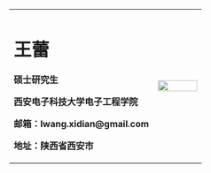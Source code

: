 <table border="0">
  <tr>
    <td width="75%">
      <h1>王蕾</h1>
      <p><b>硕士研究生</b></p>
      <p><b>西安电子科技大学电子工程学院</b></p>
      <p><b>邮箱：lwang.xidian@gmail.com</b></p>
      <p><b>地址：陕西省西安市</b></p>
    </td>
    <td width="25%">
      <img src="/zhengjianzhao.jpg" width="100%">     
    </td>
  </tr>
</table>
